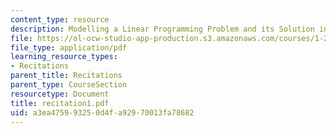 ```yaml
---
content_type: resource
description: Modelling a Linear Programming Problem and its Solution in Excel.
file: https://ol-ocw-studio-app-production.s3.amazonaws.com/courses/1-224j-carrier-systems-fall-2003/a3ea475993250d4fa92970013fa78682_recitation1.pdf
file_type: application/pdf
learning_resource_types:
- Recitations
parent_title: Recitations
parent_type: CourseSection
resourcetype: Document
title: recitation1.pdf
uid: a3ea4759-9325-0d4f-a929-70013fa78682
---
```

